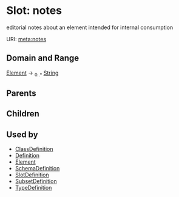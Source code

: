 
# Slot: notes


editorial notes about an element intended for internal consumption

URI: [meta:notes](https://w3id.org/biolink/biolinkml/meta/notes)

## Domain and Range

[Element](Element.md) ->  <sub>0..*</sub> [String](String.md)

## Parents


## Children


## Used by

 * [ClassDefinition](ClassDefinition.md)
 * [Definition](Definition.md)
 * [Element](Element.md)
 * [SchemaDefinition](SchemaDefinition.md)
 * [SlotDefinition](SlotDefinition.md)
 * [SubsetDefinition](SubsetDefinition.md)
 * [TypeDefinition](TypeDefinition.md)
